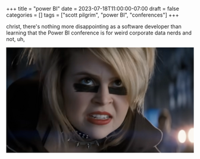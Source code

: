 +++
title = "power BI"
date = 2023-07-18T11:00:00-07:00
draft = false
categories = []
tags = ["scott pilgrim", "power BI", "conferences"]
+++

christ, there's nothing more disappointing as a software developer than learning that the Power BI conference is for weird corporate data nerds and not, uh,

![](./power_bi.png)